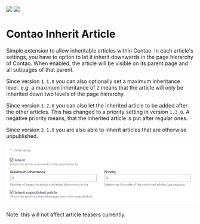 [![](https://img.shields.io/packagist/v/fritzmg/contao-inherit-article.svg)](https://packagist.org/packages/fritzmg/contao-inherit-article)
[![](https://img.shields.io/packagist/dt/fritzmg/contao-inherit-article.svg)](https://packagist.org/packages/fritzmg/contao-inherit-article)

Contao Inherit Article
===================

Simple extension to allow inheritable articles within Contao. In each article's settings, you have to option to let it inherit downwards in the page hierarchy of Contao. When enabled, the article will be visible on its parent page and all subpages of that parent.

Since version `1.1.0` you can also optionally set a maximum inheritance level. e.g. a maximum inheritance of `2` means that the article will only be inherited down two levels of the page hierarchy.

Since version `1.2.0` you can also let the inherited article to be added after the other articles. This has changed to a priority setting in version `1.3.0`. A negative priority means, that the inherited article is put after regular ones.

Since version `2.1.0` you are also able to inherit articles that are otherwise unpublished.

![Article settings](https://raw.githubusercontent.com/fritzmg/contao-inherit-article/master/inherit_article.png)

Note: this will not affect article teasers currently.
